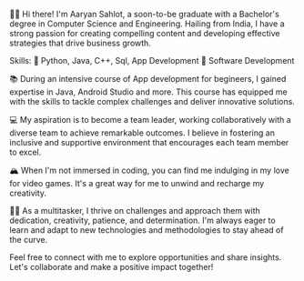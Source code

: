 👋🏽 Hi there! I'm Aaryan Sahlot, a soon-to-be graduate with a Bachelor's degree in Computer Science and Engineering. Hailing from India, I have a strong passion for creating compelling content and developing effective strategies that drive business growth.

Skills:
🔹 Python, Java, C++, Sql, App Development
🔹 Software Development

📚 During an intensive course of App development for begineers, I gained expertise in Java, Android Studio and more. This course has equipped me with the skills to tackle complex challenges and deliver innovative solutions.

💻 My aspiration is to become a team leader, working collaboratively with a diverse team to achieve remarkable outcomes. I believe in fostering an inclusive and supportive environment that encourages each team member to excel.

🏔 When I'm not immersed in coding, you can find me indulging in my love for video games. It's a great way for me to unwind and recharge my creativity.

💪🏽 As a multitasker, I thrive on challenges and approach them with dedication, creativity, patience, and determination. I'm always eager to learn and adapt to new technologies and methodologies to stay ahead of the curve.

Feel free to connect with me to explore opportunities and share insights. Let's collaborate and make a positive impact together!
